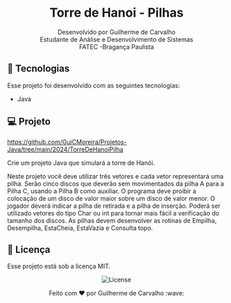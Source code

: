 <h1 align="center"> Torre de Hanoi - Pilhas </h1>

<p align="center">
Desenvolvido por Guilherme de Carvalho<br>Estudante de Análise e Desenvolvimento de Sistemas<br> FATEC -Bragança Paulista <br/>


## 🚀 Tecnologias

Esse projeto foi desenvolvido com as seguintes tecnologias:

- Java

## 💻 Projeto

https://github.com/GuiCMoreira/Projetos-Java/tree/main/2024/TorreDeHanoiPilha

Crie um projeto Java que simulará a torre de Hanói.

Neste projeto você deve utilizar três vetores e cada vetor representará uma pilha.
Serão cinco discos que deverão sem movimentados da pilha A para a Pilha C, usando a Pilha B como auxiliar.
O programa deve proibir a colocação de um disco de valor maior sobre um disco de valor menor.
O jogador deverá indicar a pilha de retirada e a pilha de inserção.
Poderá ser utilizado vetores do tipo Char  ou int para tornar mais fácil a verificação do tamanho dos discos.
As pilhas devem desenvolver as rotinas de Empilha, Desempilha, EstaCheia, EstaVazia e Consulta topo.

## :memo: Licença

Esse projeto está sob a licença MIT.
<p align="center">
  <img alt="License" src="https://img.shields.io/static/v1?label=license&message=MIT&color=49AA26&labelColor=000000">
</p>

<p align="center">
Feito com ♥ por Guilherme de Carvalho :wave: 
</p>